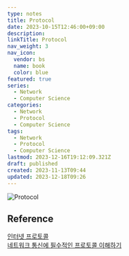 ```yaml
---
type: notes
title: Protocol
date: 2023-10-15T12:46:00+09:00
description:
linkTitle: Protocol
nav_weight: 3
nav_icon:
  vendor: bs
  name: book
  color: blue
featured: true
series:
  - Network
  - Computer Science
categories:
  - Network
  - Protocol
  - Computer Science
tags:
  - Network
  - Protocol
  - Computer Science
lastmod: 2023-12-16T19:12:09.321Z
draft: published
created: 2023-11-13T09:44
updated: 2023-12-18T09:26
---
```


![Protocol](/computer-science/protocol.png#center "http://www.tcpipguide.com/free/t_TCPIPProtocols.htm")

## Reference

[인터넷 프로토콜](https://velog.io/@dkdjsema9808/%EC%9D%B8%ED%84%B0%EB%84%B7-%ED%94%84%EB%A1%9C%ED%86%A0%EC%BD%9C)  
[네트워크 통신에 필수적인 프로토콜 이해하기](https://www.whatap.io/ko/blog/160/index.html)
